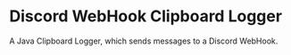 # Discord WebHook Clipboard Logger
A Java Clipboard Logger, which sends messages to a Discord WebHook.
